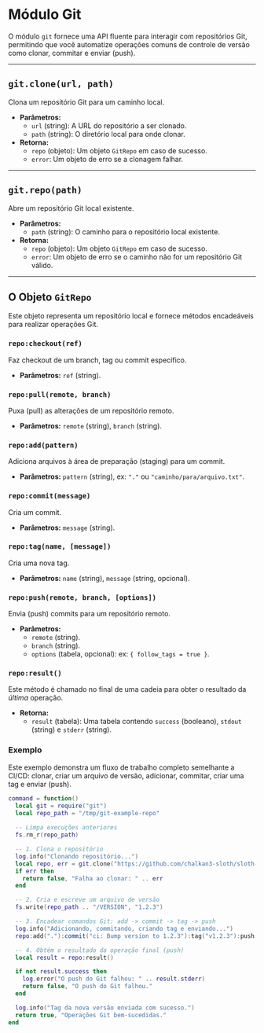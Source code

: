 # Módulo Git

O módulo `git` fornece uma API fluente para interagir com repositórios Git, permitindo que você automatize operações comuns de controle de versão como clonar, commitar e enviar (push).

---

## `git.clone(url, path)`

Clona um repositório Git para um caminho local.

*   **Parâmetros:**
    *   `url` (string): A URL do repositório a ser clonado.
    *   `path` (string): O diretório local para onde clonar.
*   **Retorna:**
    *   `repo` (objeto): Um objeto `GitRepo` em caso de sucesso.
    *   `error`: Um objeto de erro se a clonagem falhar.

---

## `git.repo(path)`

Abre um repositório Git local existente.

*   **Parâmetros:**
    *   `path` (string): O caminho para o repositório local existente.
*   **Retorna:**
    *   `repo` (objeto): Um objeto `GitRepo` em caso de sucesso.
    *   `error`: Um objeto de erro se o caminho não for um repositório Git válido.

---

## O Objeto `GitRepo`

Este objeto representa um repositório local e fornece métodos encadeáveis para realizar operações Git.

### `repo:checkout(ref)`

Faz checkout de um branch, tag ou commit específico.

*   **Parâmetros:** `ref` (string).

### `repo:pull(remote, branch)`

Puxa (pull) as alterações de um repositório remoto.

*   **Parâmetros:** `remote` (string), `branch` (string).

### `repo:add(pattern)`

Adiciona arquivos à área de preparação (staging) para um commit.

*   **Parâmetros:** `pattern` (string), ex: `"."` ou `"caminho/para/arquivo.txt"`.

### `repo:commit(message)`

Cria um commit.

*   **Parâmetros:** `message` (string).

### `repo:tag(name, [message])`

Cria uma nova tag.

*   **Parâmetros:** `name` (string), `message` (string, opcional).

### `repo:push(remote, branch, [options])`

Envia (push) commits para um repositório remoto.

*   **Parâmetros:**
    *   `remote` (string).
    *   `branch` (string).
    *   `options` (tabela, opcional): ex: `{ follow_tags = true }`.

### `repo:result()`

Este método é chamado no final de uma cadeia para obter o resultado da *última* operação.

*   **Retorna:**
    *   `result` (tabela): Uma tabela contendo `success` (booleano), `stdout` (string) e `stderr` (string).

### Exemplo

Este exemplo demonstra um fluxo de trabalho completo semelhante a CI/CD: clonar, criar um arquivo de versão, adicionar, commitar, criar uma tag e enviar (push).

```lua
command = function()
  local git = require("git")
  local repo_path = "/tmp/git-example-repo"
  
  -- Limpa execuções anteriores
  fs.rm_r(repo_path)

  -- 1. Clona o repositório
  log.info("Clonando repositório...")
  local repo, err = git.clone("https://github.com/chalkan3-sloth/sloth-runner.git", repo_path)
  if err then
    return false, "Falha ao clonar: " .. err
  end

  -- 2. Cria e escreve um arquivo de versão
  fs.write(repo_path .. "/VERSION", "1.2.3")

  -- 3. Encadear comandos Git: add -> commit -> tag -> push
  log.info("Adicionando, commitando, criando tag e enviando...")
  repo:add("."):commit("ci: Bump version to 1.2.3"):tag("v1.2.3"):push("origin", "main", { follow_tags = true })

  -- 4. Obtém o resultado da operação final (push)
  local result = repo:result()

  if not result.success then
    log.error("O push do Git falhou: " .. result.stderr)
    return false, "O push do Git falhou."
  end

  log.info("Tag da nova versão enviada com sucesso.")
  return true, "Operações Git bem-sucedidas."
end
```
